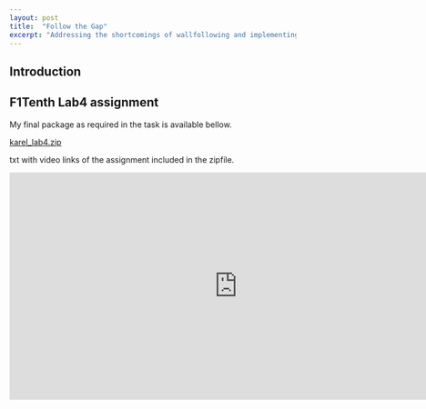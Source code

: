 ```yaml
---
layout: post
title:  "Follow the Gap"
excerpt: "Addressing the shortcomings of wallfollowing and implementing Follow the Gap algorithm."
---
```


## Introduction
## F1Tenth Lab4 assignment
My final package as required in the task is available bellow.

<a href="https://github.com/smejkka3/smejkka3.github.io/raw/master/assets/karel_lab4.zip">karel_lab4.zip</a>

txt with video links of the assignment included in the zipfile.

<iframe width="800" height="400" src="https://www.youtube.com/embed/pKxiRvM4X6U" frameborder="0" allow="accelerometer; autoplay; clipboard-write; encrypted-media; gyroscope; picture-in-picture" allowfullscreen></iframe>
